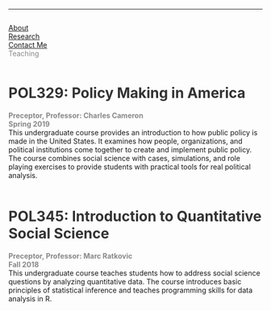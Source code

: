 <hr>
<div class="row">
  <div class="column left" style="color:#888">
    <p><a href="https://leahrosenstiel.github.io">About</a> <br> <a href="research">Research</a> <br> <a href="contactme">Contact Me</a><br>Teaching </p>
  </div>
  <div class="column right">
<h1 style="color:#333">POL329: Policy Making in America</h1> 
<h4 style="color:#888; display:inline">Preceptor, Professor: Charles Cameron</h4><br><h4 style="color:#888; display:inline">Spring 2019</h4><br>
This undergraduate course provides an introduction to how public policy is made in the United States. It examines how people, organizations, and political institutions come together to create and implement public policy. The course combines social science with cases, simulations, and role playing exercises to provide students with practical tools for real political analysis. <br> <br>

<h1 style="color:#333">POL345: Introduction to Quantitative Social Science</h1> 
<h4 style="color:#888; display:inline">Preceptor, Professor: Marc Ratkovic</h4><br><h4 style="color:#888; display:inline">Fall 2018</h4><br>
This undergraduate course teaches students how to address social science questions by analyzing quantitative data. The course introduces basic principles of statistical inference and teaches programming skills for data analysis in R. <br> <br>
</div>
</div>
